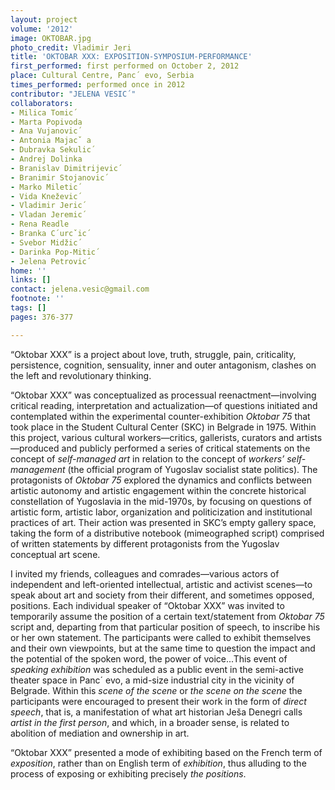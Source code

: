 ```yaml
---
layout: project
volume: '2012'
image: OKTOBAR.jpg
photo_credit: Vladimir Jeri
title: 'OKTOBAR XXX: EXPOSITION-SYMPOSIUM-PERFORMANCE'
first_performed: first performed on October 2, 2012
place: Cultural Centre, Panc´ evo, Serbia
times_performed: performed once in 2012
contributor: "JELENA VESIC´"
collaborators:
- Milica Tomic´
- Marta Popivoda
- Ana Vujanovic´ 
- Antonia Majacˇ a
- Dubravka Sekulic´ 
- Andrej Dolinka
- Branislav Dimitrijevic´ 
- Branimir Stojanovic´ 
- Marko Miletic´ 
- Vida Kneževic´ 
- Vladimir Jeric´ 
- Vladan Jeremic´ 
- Rena Readle
- Branka C´urcˇic´ 
- Svebor Midžic´ 
- Darinka Pop-Mitic´ 
- Jelena Petrovic´
home: ''
links: []
contact: jelena.vesic@gmail.com
footnote: ''
tags: []
pages: 376-377

---
```


“Oktobar XXX” is a project about love, truth, struggle, pain, criticality, persistence, cognition, sensuality, inner and outer antagonism, clashes on the left and revolutionary thinking.

“Oktobar XXX” was conceptualized as processual reenactment—involving critical reading, interpretation and actualization—of questions initiated and contemplated within the experimental counter-exhibition _Oktobar 75_ that took place in the Student Cultural Center (SKC) in Belgrade in 1975. Within this project, various cultural workers—critics, gallerists, curators and artists—produced and publicly performed a series of critical statements on the concept of _self-managed art_ in relation to the concept of _workers’ self-management_ (the official program of Yugoslav socialist state politics). The protagonists of _Oktobar 75_ explored the dynamics and conflicts between artistic autonomy and artistic engagement within the concrete historical constellation of Yugoslavia in the mid-1970s, by focusing on questions of artistic form, artistic labor, organization and politicization and institutional practices of art. Their action was presented in SKC’s empty gallery space, taking the form of a distributive notebook (mimeographed script) comprised of written statements by different protagonists from the Yugoslav conceptual art scene.

I invited my friends, colleagues and comrades—various actors of independent and left-oriented intellectual, artistic and activist scenes—to speak about art and society from their different, and sometimes opposed, positions. Each individual speaker of “Oktobar XXX” was invited to temporarily assume the position of a certain text/statement from _Oktobar 75_ script and, departing from that particular position of speech, to inscribe his or her own statement. The participants were called to exhibit themselves and their own viewpoints, but at the same time to question the impact and the potential of the spoken word, the power of voice...This event of _speaking exhibition_ was scheduled as a public event in the semi-active theater space in 
Panc´  evo, a mid-size industrial city in the vicinity of Belgrade. Within this _scene of the scene_ or _the scene on the scene_ the participants were encouraged to present their work in the form of _direct speech_, that is, a manifestation of what art historian Ješa Denegri calls _artist in the first person_, and which, in a broader sense, is related to abolition of mediation and ownership in art.

“Oktobar XXX” presented a mode of exhibiting based on the French term of _exposition_, rather than on English term of _exhibition_, thus alluding to the process of exposing or exhibiting precisely _the positions_.
